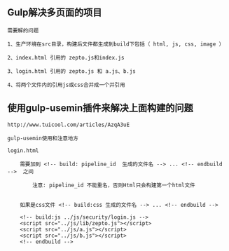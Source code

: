
## Gulp解决多页面的项目

	需要解的问题

	1、生产环境在src目录，构建后文件都生成到build下包括（ html, js, css, image ）

	2、index.html 引用的 zepto.js和index.js

	3、login.html 引用的 zepto.js 和 a.js、b.js

	4、将两个文件内的引用js或css合并成一个并引用


## 使用gulp-usemin插件来解决上面构建的问题

	http://www.tuicool.com/articles/AzqA3uE

	gulp-usemin使用和注意地方

	login.html
	
		需要加到 <!-- build: pipeline_id  生成的文件名 --> ... <!-- endbuild -->  之间

			注意: pipeline_id 不能重名，否则Html只会构建第一个html文件


		如果是css文件 <!-- build:css 生成的文件名 --> ... <!-- endbuild -->

		<!-- build:js ../js/security/login.js -->
		<script src="../js/lib/zepto.js"></script>
		<script src="../js/a.js"></script>
		<script src="../js/b.js"></script>
		<!-- endbuild -->